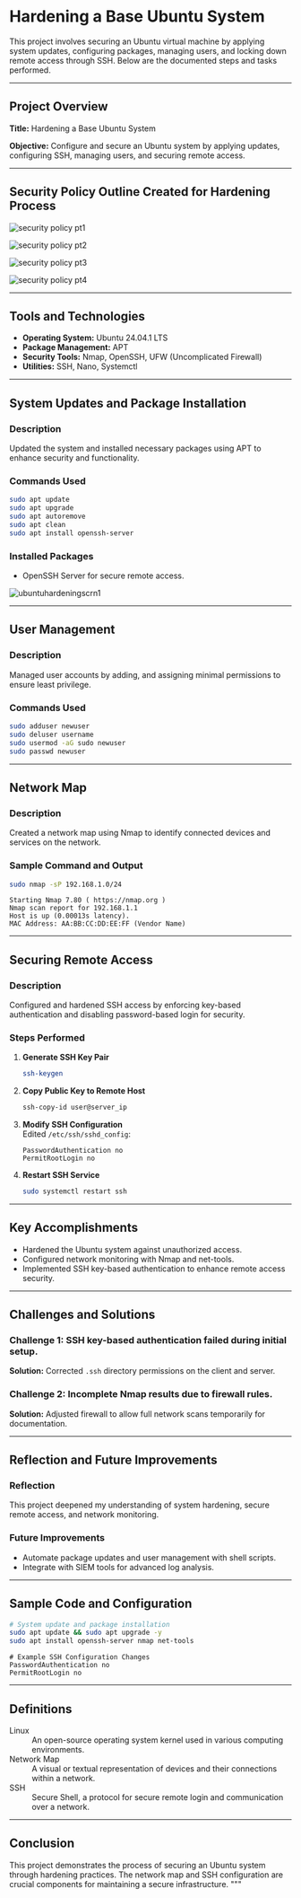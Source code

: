 # Hardening a Base Ubuntu System

This project involves securing an Ubuntu virtual machine by applying system updates, configuring packages, managing users, and locking down remote access through SSH. Below are the documented steps and tasks performed.

---

## Project Overview

**Title:** Hardening a Base Ubuntu System  

**Objective:** Configure and secure an Ubuntu system by applying updates, configuring SSH, managing users, and securing remote access.

---

## Security Policy Outline Created for Hardening Process

![security policy pt1](media/securitypolicy1.jpeg)

![security policy pt2](media/securitypolicy2.jpeg)

![security policy pt3](media/securitypolicy3.jpeg)

![security policy pt4](media/securitypolicy4.jpeg)

---

## Tools and Technologies

- **Operating System:** Ubuntu 24.04.1 LTS  
- **Package Management:** APT  
- **Security Tools:** Nmap, OpenSSH, UFW (Uncomplicated Firewall)  
- **Utilities:** SSH, Nano, Systemctl  

---

## System Updates and Package Installation

### Description  
Updated the system and installed necessary packages using APT to enhance security and functionality.

### Commands Used  
```bash
sudo apt update  
sudo apt upgrade  
sudo apt autoremove  
sudo apt clean  
sudo apt install openssh-server
```


### Installed Packages  
- OpenSSH Server for secure remote access.

  
![ubuntuhardeningscrn1](media/ubuntuhardeningscrn1.png)

---

## User Management

### Description  
Managed user accounts by adding, and assigning minimal permissions to ensure least privilege.

### Commands Used  
```bash
sudo adduser newuser
sudo deluser username
sudo usermod -aG sudo newuser
sudo passwd newuser
```

---

## Network Map

### Description  
Created a network map using Nmap to identify connected devices and services on the network.

### Sample Command and Output  
```bash
sudo nmap -sP 192.168.1.0/24
```

```plaintext
Starting Nmap 7.80 ( https://nmap.org )
Nmap scan report for 192.168.1.1
Host is up (0.00013s latency).
MAC Address: AA:BB:CC:DD:EE:FF (Vendor Name)
```

---

## Securing Remote Access

### Description  
Configured and hardened SSH access by enforcing key-based authentication and disabling password-based login for security.

### Steps Performed  
1. **Generate SSH Key Pair**  
   ```bash
   ssh-keygen
   ```
   
2. **Copy Public Key to Remote Host**  
   ```bash
   ssh-copy-id user@server_ip
   ```

3. **Modify SSH Configuration**  
   Edited `/etc/ssh/sshd_config`:  
   ```plaintext
   PasswordAuthentication no
   PermitRootLogin no
   ```

4. **Restart SSH Service**  
   ```bash
   sudo systemctl restart ssh
   ```

---

## Key Accomplishments

- Hardened the Ubuntu system against unauthorized access.
- Configured network monitoring with Nmap and net-tools.
- Implemented SSH key-based authentication to enhance remote access security.

---

## Challenges and Solutions

### Challenge 1: SSH key-based authentication failed during initial setup.  
**Solution:** Corrected `.ssh` directory permissions on the client and server.

### Challenge 2: Incomplete Nmap results due to firewall rules.  
**Solution:** Adjusted firewall to allow full network scans temporarily for documentation.

---

## Reflection and Future Improvements

### Reflection  
This project deepened my understanding of system hardening, secure remote access, and network monitoring.

### Future Improvements  
- Automate package updates and user management with shell scripts.  
- Integrate with SIEM tools for advanced log analysis.

---

## Sample Code and Configuration

```bash
# System update and package installation
sudo apt update && sudo apt upgrade -y
sudo apt install openssh-server nmap net-tools
```

```plaintext
# Example SSH Configuration Changes
PasswordAuthentication no
PermitRootLogin no
```

---

## Definitions

<dl>
<dt>Linux</dt>
<dd>An open-source operating system kernel used in various computing environments.</dd>
<dt>Network Map</dt>
<dd>A visual or textual representation of devices and their connections within a network.</dd>
<dt>SSH</dt>
<dd>Secure Shell, a protocol for secure remote login and communication over a network.</dd>
</dl>

---

## Conclusion

This project demonstrates the process of securing an Ubuntu system through hardening practices. The network map and SSH configuration are crucial components for maintaining a secure infrastructure.
"""
